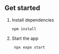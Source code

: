 ## Get started

1. Install dependencies

    ```bash
    npm install
    ```

2. Start the app

    ```bash
     npx expo start
    ```
